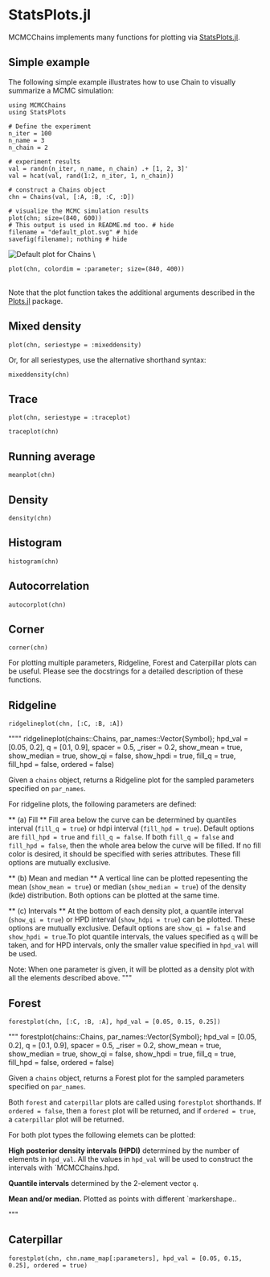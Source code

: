# StatsPlots.jl

MCMCChains implements many functions for plotting via [StatsPlots.jl](https://github.com/JuliaPlots/StatsPlots.jl).

## Simple example

The following simple example illustrates how to use Chain to visually summarize a MCMC simulation:

```@example statsplots
using MCMCChains
using StatsPlots

# Define the experiment
n_iter = 100
n_name = 3
n_chain = 2

# experiment results
val = randn(n_iter, n_name, n_chain) .+ [1, 2, 3]'
val = hcat(val, rand(1:2, n_iter, 1, n_chain))

# construct a Chains object
chn = Chains(val, [:A, :B, :C, :D])

# visualize the MCMC simulation results
plot(chn; size=(840, 600))
# This output is used in README.md too. # hide
filename = "default_plot.svg" # hide
savefig(filename); nothing # hide
```

![Default plot for Chains](default_plot.svg)
\

```@example statsplots
plot(chn, colordim = :parameter; size=(840, 400))
```

\
Note that the plot function takes the additional arguments described in the [Plots.jl](https://github.com/JuliaPlots/Plots.jl) package.

## Mixed density

```@example statsplots
plot(chn, seriestype = :mixeddensity)
```

Or, for all seriestypes, use the alternative shorthand syntax:

```@example statsplots
mixeddensity(chn)
```

## Trace

```@example statsplots
plot(chn, seriestype = :traceplot)
```

```@example statsplots
traceplot(chn)
```

## Running average

```@example statsplots
meanplot(chn)
```

## Density

```@example statsplots
density(chn)
```

## Histogram

```@example statsplots
histogram(chn)
```

## Autocorrelation

```@example statsplots
autocorplot(chn)
```

## Corner

```@example statsplots
corner(chn)
```

For plotting multiple parameters, Ridgeline, Forest and Caterpillar plots can be useful.
Please see the docstrings for a detailed description of these functions.

## Ridgeline

```@example statsplots
ridgelineplot(chn, [:C, :B, :A])
```
""""
    ridgelineplot(chains::Chains, par_names::Vector{Symbol}; hpd_val = [0.05, 0.2],
    q = [0.1, 0.9], spacer = 0.5, _riser = 0.2, show_mean = true, show_median = true,
    show_qi = false, show_hpdi = true, fill_q = true, fill_hpd = false, ordered = false)

Given a `chains` object, returns a Ridgeline plot for the sampled parameters specified on
`par_names`.

For ridgeline plots, the following parameters are defined:

** (a) Fill **
Fill area below the curve can be determined by quantiles interval (`fill_q = true`) or
hdpi interval (`fill_hpd = true`). Default options are `fill_hpd = true` and `fill_q = false`.
If both `fill_q = false` and `fill_hpd = false`, then the whole area below the curve will be
filled. If no fill color is desired, it should be specified with series attributes. These
fill options are mutually exclusive.

** (b) Mean and median **
A vertical line can be plotted repesenting the mean (`show_mean = true`) or median
(`show_median = true`) of the density (kde) distribution. Both options can be plotted at the
 same time.

** (c) Intervals **
At the bottom of each density plot, a quantile interval (`show_qi = true`) or HPD interval
(`show_hdpi = true`) can be plotted. These options are mutually exclusive. Default options
are `show_qi = false` and `show_hpdi = true`.To plot quantile intervals, the values specified
as `q` will be taken, and for HPD intervals, only the smaller value specified in `hpd_val`
will be used.

Note: When one parameter is given, it will be plotted as a density plot with all the elements
described above.
"""

## Forest

```@example statsplots
forestplot(chn, [:C, :B, :A], hpd_val = [0.05, 0.15, 0.25])
```

"""
    forestplot(chains::Chains, par_names::Vector{Symbol}; hpd_val = [0.05, 0.2],
    q = [0.1, 0.9], spacer = 0.5, _riser = 0.2, show_mean = true, show_median = true,
    show_qi = false, show_hpdi = true, fill_q = true, fill_hpd = false, ordered = false)

Given a `chains` object, returns a Forest plot for the sampled parameters specified on
`par_names`.

Both `forest` and `caterpillar` plots are called using `forestplot` shorthands.
If `ordered = false`, then a `forest` plot will be returned, and if `ordered = true`,
a `caterpillar` plot will be returned.

For both plot types the following elemets can be plotted:

**High posterior density intervals (HPDI)** determined by the number of elements in `hpd_val`.
All the values in `hpd_val` will be used to construct the intervals with `MCMCChains.hpd.

**Quantile intervals** determined by the 2-element vector `q`.

**Mean and/or median.** Plotted as points with different `markershape..

"""

## Caterpillar

```@example statsplots
forestplot(chn, chn.name_map[:parameters], hpd_val = [0.05, 0.15, 0.25], ordered = true)
```
